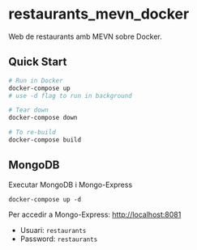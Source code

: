 # restaurants_mevn_docker
Web de restaurants amb MEVN sobre Docker.

## Quick Start

```bash
# Run in Docker
docker-compose up
# use -d flag to run in background

# Tear down
docker-compose down

# To re-build
docker-compose build
```

## MongoDB
Executar MongoDB i Mongo-Express
```
docker-compose up -d
```
Per accedir a Mongo-Express:
[http://localhost:8081](http://localhost:8081)
- Usuari: ```restaurants```
- Password: ```restaurants```
